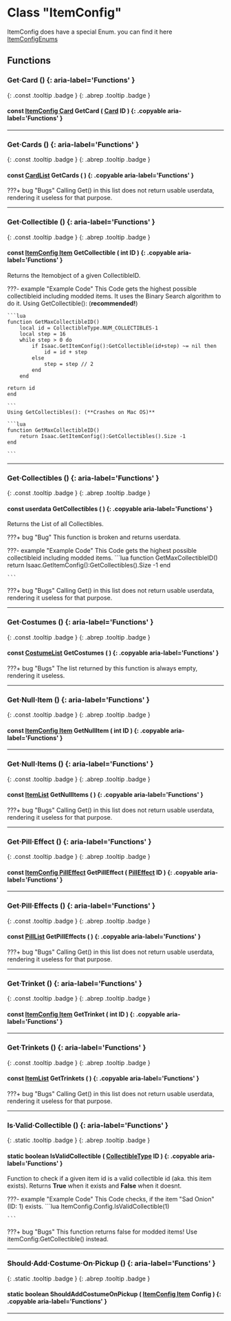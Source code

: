 # Class "ItemConfig"
ItemConfig does have a special Enum.  you can find it here [ItemConfigEnums](../rep/enums/ItemConfigEnums)

## Functions
### Get·Card () {: aria-label='Functions' }
[ ](#){: .const .tooltip .badge } [ ](#){: .abrep .tooltip .badge }
#### const [ItemConfig Card](../rep/ItemConfig_Card) GetCard ( [Card](../rep/enums/Card) ID ) {: .copyable aria-label='Functions' }

___ 
### Get·Cards () {: aria-label='Functions' }
[ ](#){: .const .tooltip .badge } [ ](#){: .abrep .tooltip .badge }
#### const [CardList](../rep/CppContainer_Vector_CardConfigList) GetCards ( ) {: .copyable aria-label='Functions' }

???+ bug "Bugs"
    Calling Get() in this list does not return usable userdata, rendering it useless for that purpose.

___ 
### Get·Collectible () {: aria-label='Functions' }
[ ](#){: .const .tooltip .badge } [ ](#){: .abrep .tooltip .badge }
#### const [ItemConfig Item](../rep/ItemConfig_Item) GetCollectible ( int ID ) {: .copyable aria-label='Functions' }

Returns the Itemobject of a given CollectibleID.

???- example "Example Code"
    This Code gets the highest possible collectibleid including modded items. It uses the Binary Search algorithm to do it.
    Using GetCollectible(): (**recommended!**)

    ```lua 
    function GetMaxCollectibleID()
        local id = CollectibleType.NUM_COLLECTIBLES-1
        local step = 16
        while step > 0 do
            if Isaac.GetItemConfig():GetCollectible(id+step) ~= nil then
                id = id + step
            else
                step = step // 2
            end
        end
    
    return id
    end
    
    ```
    Using GetCollectibles(): (**Crashes on Mac OS)**

    ```lua 
    function GetMaxCollectibleID()
        return Isaac.GetItemConfig():GetCollectibles().Size -1
    end
    
    ```
___ 
### Get·Collectibles () {: aria-label='Functions' }
[ ](#){: .const .tooltip .badge } [ ](#){: .abrep .tooltip .badge }
#### const userdata GetCollectibles ( ) {: .copyable aria-label='Functions' }

Returns the List of all Collectibles. 

???+ bug "Bug"
    This function is broken and returns userdata.

???- example "Example Code"
    This Code gets the highest possible collectibleid including modded items.
    ```lua 
    function GetMaxCollectibleID()
        return Isaac.GetItemConfig():GetCollectibles().Size -1
    end
    
    ```


???+ bug "Bugs"
    Calling Get() in this list does not return usable userdata, rendering it useless for that purpose.
___ 
### Get·Costumes () {: aria-label='Functions' }
[ ](#){: .const .tooltip .badge } [ ](#){: .abrep .tooltip .badge }
#### const [CostumeList](../rep/CppContainer_Vector_CostumeConfigList) GetCostumes ( ) {: .copyable aria-label='Functions' }


???+ bug "Bugs"
    The list returned by this function is always empty, rendering it useless.
___ 
### Get·Null·Item () {: aria-label='Functions' }
[ ](#){: .const .tooltip .badge } [ ](#){: .abrep .tooltip .badge }
#### const [ItemConfig Item](../rep/ItemConfig_Item) GetNullItem ( int ID ) {: .copyable aria-label='Functions' }

___ 
### Get·Null·Items () {: aria-label='Functions' }
[ ](#){: .const .tooltip .badge } [ ](#){: .abrep .tooltip .badge }
#### const [ItemList](../rep/CppContainer_Vector_ItemConfigList) GetNullItems ( ) {: .copyable aria-label='Functions' }

???+ bug "Bugs"
    Calling Get() in this list does not return usable userdata, rendering it useless for that purpose.

___ 
### Get·Pill·Effect () {: aria-label='Functions' }
[ ](#){: .const .tooltip .badge } [ ](#){: .abrep .tooltip .badge }
#### const [ItemConfig PillEffect](../rep/ItemConfig_PillEffect) GetPillEffect ( [PillEffect](../rep/enums/PillEffect) ID ) {: .copyable aria-label='Functions' }

___ 
### Get·Pill·Effects () {: aria-label='Functions' }
[ ](#){: .const .tooltip .badge } [ ](#){: .abrep .tooltip .badge }
#### const [PillList](../rep/CppContainer_Vector_PillConfigList) GetPillEffects ( ) {: .copyable aria-label='Functions' }

???+ bug "Bugs"
    Calling Get() in this list does not return usable userdata, rendering it useless for that purpose.

___ 
### Get·Trinket () {: aria-label='Functions' }
[ ](#){: .const .tooltip .badge } [ ](#){: .abrep .tooltip .badge }
#### const [ItemConfig Item](../rep/ItemConfig_Item) GetTrinket ( int ID ) {: .copyable aria-label='Functions' }

___ 
### Get·Trinkets () {: aria-label='Functions' }
[ ](#){: .const .tooltip .badge } [ ](#){: .abrep .tooltip .badge }
#### const [ItemList](../rep/CppContainer_Vector_ItemConfigList) GetTrinkets ( ) {: .copyable aria-label='Functions' }

???+ bug "Bugs"
    Calling Get() in this list does not return usable userdata, rendering it useless for that purpose.

___ 
### Is·Valid·Collectible () {: aria-label='Functions' }
[ ](#){: .static .tooltip .badge } [ ](#){: .abrep .tooltip .badge }
#### static boolean IsValidCollectible ( [CollectibleType](../rep/enums/CollectibleType) ID ) {: .copyable aria-label='Functions' }

Function to check if a given item id is a valid collectible id (aka. this item exists). Returns **True** when it exists and **False** when it doesnt.

???- example "Example Code"
    This Code checks, if the item "Sad Onion" (ID: 1) exists.
    ```lua 
    ItemConfig.Config.IsValidCollectible(1)
    
    ```


???+ bug "Bugs"
    This function returns false for modded items! Use itemConfig:GetCollectible() instead.
___ 
### Should·Add·Costume·On·Pickup () {: aria-label='Functions' }
[ ](#){: .static .tooltip .badge } [ ](#){: .abrep .tooltip .badge }
#### static boolean ShouldAddCostumeOnPickup ( [ItemConfig Item](../rep/ItemConfig_Item) Config ) {: .copyable aria-label='Functions' }

___ 
